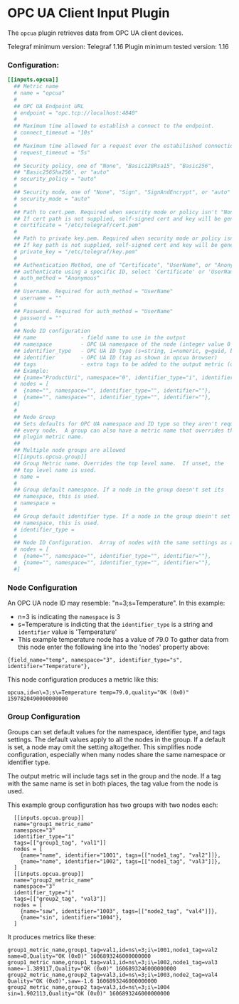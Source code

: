 # OPC UA Client Input Plugin

The `opcua` plugin retrieves data from OPC UA client devices.

Telegraf minimum version: Telegraf 1.16
Plugin minimum tested version: 1.16

### Configuration:

```toml
[[inputs.opcua]]
  ## Metric name
  # name = "opcua"
  #
  ## OPC UA Endpoint URL
  # endpoint = "opc.tcp://localhost:4840"
  #
  ## Maximum time allowed to establish a connect to the endpoint.
  # connect_timeout = "10s"
  #
  ## Maximum time allowed for a request over the estabilished connection.
  # request_timeout = "5s"
  #
  ## Security policy, one of "None", "Basic128Rsa15", "Basic256",
  ## "Basic256Sha256", or "auto"
  # security_policy = "auto"
  #
  ## Security mode, one of "None", "Sign", "SignAndEncrypt", or "auto"
  # security_mode = "auto"
  #
  ## Path to cert.pem. Required when security mode or policy isn't "None".
  ## If cert path is not supplied, self-signed cert and key will be generated.
  # certificate = "/etc/telegraf/cert.pem"
  #
  ## Path to private key.pem. Required when security mode or policy isn't "None".
  ## If key path is not supplied, self-signed cert and key will be generated.
  # private_key = "/etc/telegraf/key.pem"
  #
  ## Authentication Method, one of "Certificate", "UserName", or "Anonymous".  To
  ## authenticate using a specific ID, select 'Certificate' or 'UserName'
  # auth_method = "Anonymous"
  #
  ## Username. Required for auth_method = "UserName"
  # username = ""
  #
  ## Password. Required for auth_method = "UserName"
  # password = ""
  #
  ## Node ID configuration
  ## name              - field name to use in the output
  ## namespace         - OPC UA namespace of the node (integer value 0 thru 3)
  ## identifier_type   - OPC UA ID type (s=string, i=numeric, g=guid, b=opaque)
  ## identifier        - OPC UA ID (tag as shown in opcua browser)
  ## tags              - extra tags to be added to the output metric (optional)
  ## Example:
  ## {name="ProductUri", namespace="0", identifier_type="i", identifier="2262", tags=[["tag1","value1"],["tag2","value2]]}
  # nodes = [
  #  {name="", namespace="", identifier_type="", identifier=""},
  #  {name="", namespace="", identifier_type="", identifier=""},
  #]
  #
  ## Node Group
  ## Sets defaults for OPC UA namespace and ID type so they aren't required in
  ## every node.  A group can also have a metric name that overrides the main
  ## plugin metric name.
  ##
  ## Multiple node groups are allowed
  #[[inputs.opcua.group]]
  ## Group Metric name. Overrides the top level name.  If unset, the
  ## top level name is used.
  # name =
  #
  ## Group default namespace. If a node in the group doesn't set its
  ## namespace, this is used.
  # namespace =
  #
  ## Group default identifier type. If a node in the group doesn't set its
  ## namespace, this is used.
  # identifier_type =
  #
  ## Node ID Configuration.  Array of nodes with the same settings as above.
  # nodes = [
  #  {name="", namespace="", identifier_type="", identifier=""},
  #  {name="", namespace="", identifier_type="", identifier=""},
  #]
```

### Node Configuration
An OPC UA node ID may resemble: "n=3;s=Temperature". In this example:
- n=3 is indicating the `namespace` is 3
- s=Temperature is indicting that the `identifier_type` is a string and `identifier` value is 'Temperature'
- This example temperature node has a value of 79.0
To gather data from this node enter the following line into the 'nodes' property above:
```
{field_name="temp", namespace="3", identifier_type="s", identifier="Temperature"},
```

This node configuration produces a metric like this:
```
opcua,id=n\=3;s\=Temperature temp=79.0,quality="OK (0x0)" 1597820490000000000

```

### Group Configuration
Groups can set default values for the namespace, identifier type, and
tags settings.  The default values apply to all the nodes in the
group.  If a default is set, a node may omit the setting altogether.
This simplifies node configuration, especially when many nodes share
the same namespace or identifier type.

The output metric will include tags set in the group and the node.  If
a tag with the same name is set in both places, the tag value from the
node is used.

This example group configuration has two groups with two nodes each:
```
  [[inputs.opcua.group]]
  name="group1_metric_name"
  namespace="3"
  identifier_type="i"
  tags=[["group1_tag", "val1"]]
  nodes = [
    {name="name", identifier="1001", tags=[["node1_tag", "val2"]]},
    {name="name", identifier="1002", tags=[["node1_tag", "val3"]]},
  ]
  [[inputs.opcua.group]]
  name="group2_metric_name"
  namespace="3"
  identifier_type="i"
  tags=[["group2_tag", "val3"]]
  nodes = [
    {name="saw", identifier="1003", tags=[["node2_tag", "val4"]]},
    {name="sin", identifier="1004"},
  ]
```

It produces metrics like these:
```
group1_metric_name,group1_tag=val1,id=ns\=3;i\=1001,node1_tag=val2 name=0,Quality="OK (0x0)" 1606893246000000000
group1_metric_name,group1_tag=val1,id=ns\=3;i\=1002,node1_tag=val3 name=-1.389117,Quality="OK (0x0)" 1606893246000000000
group2_metric_name,group2_tag=val3,id=ns\=3;i\=1003,node2_tag=val4 Quality="OK (0x0)",saw=-1.6 1606893246000000000
group2_metric_name,group2_tag=val3,id=ns\=3;i\=1004 sin=1.902113,Quality="OK (0x0)" 1606893246000000000
```

